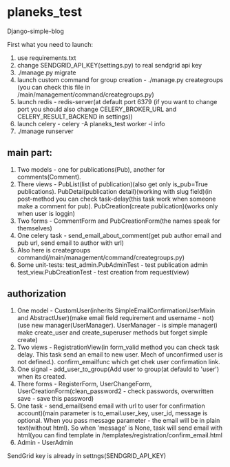 # planeks_test
Django-simple-blog

First what you need to launch:

1. use requirements.txt
2. change SENDGRID_API_KEY(settings.py) to real sendgrid api key
3. ./manage.py migrate
4. launch custom command for group creation - ./manage.py creategroups (you can check this file in /main/management/command/creategroups.py)
5. launch redis - redis-server(at default port 6379 (if you want to change port you should also change CELERY_BROKER_URL and CELERY_RESULT_BACKEND in settings))
6. launch celery - celery -A planeks_test worker -l info
7. ./manage runserver


## main part:
  1. Two models - one for publications(Pub), another for comments(Comment).
  2. There views - 
    PubList(list of publication)(also get only is_pub=True publications). 
    PubDetai(publication detail)(working with slug field)(in post-method you can check task-delay(this task work when someone make a comment for pub).
    PubCreation(create publication)(works only when user is loggin)
  3. Two forms - CommentForm and PubCreationForm(the names speak for themselves)
  4. One celery task - send_email_about_comment(get pub author email and pub url, send email to author with url)
  5. Also here is creategroups command(/main/management/command/creategroups.py)
  6. Some unit-tests:
    test_admin.PubAdminTest - test publication admin
    test_view.PubCreationTest - test creation from request(view)
##  authorization
  1. One model - CustomUser(inherits SimpleEmailConfirmationUserMixin and AbstractUser)(make email field requirement and username - not)(use new manager(UserManager). UserManager - is simple manager(i make create_user and create_superuser methods but forget simple create)
  2. Two views - RegistrationView(in form_valid method you can check task delay. This task send an email to new user. Mech of unconfirmed user is not defined.). confirm_emailfunc  which get chek user confirmation link.
  3. One signal - add_user_to_group(Add user to group(at defauld to 'user') when its created.
  4. There forms - RegisterForm, UserChangeForm, UserCreationForm(clean_password2 - check passwords, overwritten save - save this password)
  5. One task - send_email(send email with url to user for confirmation account)(main parameter is to_email.user_key, user_id, message is optional. When you pass message parameter - the email will be in plain text(without html). So when 'message' is None, task will send email with html(you can find template in /templates/registration/confirm_email.html
  6. Admin - UserAdmin
  
  
  SendGrid key is already in settngs(SENDGRID_API_KEY)
